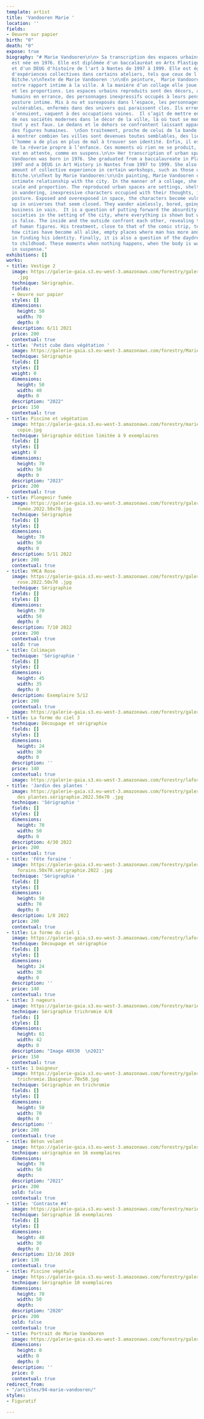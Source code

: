 ```yaml
---
template: artist
title: 'Vandooren Marie '
location: ''
fields:
- Oeuvre sur papier
birth: "0"
death: "0"
expose: true
biography: "# Marie Vandooren\n\n> Sa transcription des espaces urbains\n\nMarie Vandooren
  est née en 1976. Elle est diplômée d'un baccalauréat en Arts Plastiques en 1997
  et d'un DEUG d'histoire de l'art à Nantes de 1997 à 1999. Elle est également riche
  d'expériences collectives dans certains ateliers, tels que ceux de l'Usure et de
  Bitche.\n\nTexte de Marie Vandooren :\n\nEn peinture,  Marie Vandooren interroge
  notre rapport intime à la ville. A la manière d’un collage elle joue sur les échelles
  et les proportions. Les espaces urbains reproduits sont des décors, abritant des
  humains en errance, des personnages inexpressifs occupés à leurs pensées, dans une
  posture intime. Mis à nu et surexposés dans l’espace, les personnages deviennent
  vulnérables, enfermés dans des univers qui paraissent clos. Ils errent sans but,
  s’ennuient, vaquent à des occupations vaines.  Il s’agit de mettre en avant l’absurdité
  de nos sociétés modernes dans le décor de la ville, là où tout se montre mais où
  tout y est faux. Le dedans et le dehors se confrontent laissant apparaître la solitude
  des figures humaines.  \nSon traitement, proche de celui de la bande dessinée, tend
  à montrer combien les villes sont devenues toutes semblables, des lieux vides où
  l’homme a de plus en plus de mal à trouver son identité. Enfin, il est aussi question
  de la rêverie propre à l’enfance. Ces moments où rien ne se produit, où le corps
  est en attente, comme en suspens.\n\n> Her transcription of urban spaces\n\nMarie
  Vandooren was born in 1976. She graduated from a baccalaureate in Plastic Arts in
  1997 and a DEUG in Art History in Nantes from 1997 to 1999. She also has a great
  amount of collective experience in certain workshops, such as those of Usure and
  Bitche.\n\nText by Marie Vandooren:\n\nIn painting, Marie Vandooren questions our
  intimate relationship with the city. In the manner of a collage, she plays with
  scale and proportion. The reproduced urban spaces are settings, sheltering humans
  in wandering, inexpressive characters occupied with their thoughts, in an intimate
  posture. Exposed and overexposed in space, the characters become vulnerable, locked
  up in universes that seem closed. They wander aimlessly, bored, going about their
  business in vain.  It is a question of putting forward the absurdity of our modern
  societies in the setting of the city, where everything is shown but where everything
  is false. The inside and the outside confront each other, revealing the solitude
  of human figures. His treatment, close to that of the comic strip, tends to show
  how cities have become all alike, empty places where man has more and more difficulty
  in finding his identity. Finally, it is also a question of the daydreaming proper
  to childhood. These moments when nothing happens, when the body is waiting, as if
  in suspense."
exhibitions: []
works:
- title: Vestige 2
  image: https://galerie-gaia.s3.eu-west-3.amazonaws.com/forestry/galerie-gaia-marievandooren.vestige2.2021.50x70
    .jpg
  technique: Sérigraphie.
  fields:
  - Oeuvre sur papier
  styles: []
  dimensions:
    height: 50
    width: 70
    depth: 0
  description: 6/11 2021
  price: 200
  contextual: true
- title: 'Petit cube dans végétation '
  image: https://galerie-gaia.s3.eu-west-3.amazonaws.com/forestry/Marie Vandooren.GalerieGaia.Sanstitre.jpg
  technique: Sérigraphie
  fields: []
  styles: []
  weight: 0
  dimensions:
    height: 50
    width: 40
    depth: 0
  description: "2022"
  price: 150
  contextual: true
- title: Piscine et végétation
  image: https://galerie-gaia.s3.eu-west-3.amazonaws.com/forestry/marievandooren.piscineetvégétation.9ex.50x70.2023
    copie.jpg
  technique: Sérigraphie édition limitée à 9 exemplaires
  fields: []
  styles: []
  weight: 0
  dimensions:
    height: 70
    width: 50
    depth: 0
  description: "2023"
  price: 200
  contextual: true
- title: Plongeoir fumée
  image: https://galerie-gaia.s3.eu-west-3.amazonaws.com/forestry/galerie-gaia-marievandooren.plongeoir
    fumée.2022.50x70.jpg
  technique: Sérigraphie
  fields: []
  styles: []
  dimensions:
    height: 70
    width: 50
    depth: 0
  description: 5/11 2022
  price: 200
  contextual: true
- title: YMCA Rose
  image: https://galerie-gaia.s3.eu-west-3.amazonaws.com/forestry/galerie-gaia-marievandooren.ymca
    rose.2022.50x70 .jpg
  technique: Sérigraphie
  fields: []
  styles: []
  dimensions:
    height: 70
    width: 50
    depth: 0
  description: 7/10 2022
  price: 200
  contextual: true
  sold: true
- title: Colimaçon
  technique: 'Sérigraphie '
  fields: []
  styles: []
  dimensions:
    height: 45
    width: 35
    depth: 0
  description: Exemplaire 5/12
  price: 200
  contextual: true
  image: https://galerie-gaia.s3.eu-west-3.amazonaws.com/forestry/galerie-gaia-marievandooren.colimaçon.50x70.2021.jpg
- title: La forme du ciel 3
  technique: Découpage et sérigraphie
  fields: []
  styles: []
  dimensions:
    height: 24
    width: 30
    depth: 0
  description: ''
  price: 140
  contextual: true
  image: https://galerie-gaia.s3.eu-west-3.amazonaws.com/forestry/laformeduciel3.marievandooren.découpageetsérigraphie.24x30.jpg
- title: 'Jardin des plantes '
  image: https://galerie-gaia.s3.eu-west-3.amazonaws.com/forestry/galerie-gaia-marievandooren.jardin
    des plantes.sérigraphie.2022.50x70 .jpg
  technique: 'Sérigraphie '
  fields: []
  styles: []
  dimensions:
    height: 70
    width: 50
    depth: 0
  description: 4/30 2022
  price: 200
  contextual: true
- title: 'Fête foraine '
  image: https://galerie-gaia.s3.eu-west-3.amazonaws.com/forestry/galerie-gaia-marievandooren.cieux
    forains.50x70.sérigraphie.2022 .jpg
  technique: 'Sérigraphie '
  fields: []
  styles: []
  dimensions:
    height: 50
    width: 70
    depth: 0
  description: 1/8 2022
  price: 200
  contextual: true
- title: La forme du ciel 1
  image: https://galerie-gaia.s3.eu-west-3.amazonaws.com/forestry/laformeduciel1.marievandooren.découpageetsérigraphie.24x30.jpg
  technique: Découpage et sérigraphie
  fields: []
  styles: []
  dimensions:
    height: 24
    width: 30
    depth: 0
  description: ''
  price: 140
  contextual: true
- title: 3 nageurs
  image: https://galerie-gaia.s3.eu-west-3.amazonaws.com/forestry/marievandooren_3nageurs_sérigraphie_30x40_2021.jpg
  technique: Sérigraphie trichromie 4/8
  fields: []
  styles: []
  dimensions:
    height: 61
    width: 42
    depth: 0
  description: "Image 40X30  \n2021"
  price: 150
  contextual: true
- title: 1 baigneur
  image: https://galerie-gaia.s3.eu-west-3.amazonaws.com/forestry/galerie-gaia-marievandooren.sérigraphie
    trichromie.1baigneur.70x50.jpg
  technique: Sérigraphie en trichromie
  fields: []
  styles: []
  dimensions:
    height: 50
    width: 70
    depth: 0
  description: ''
  price: 200
  contextual: true
- title: Béton volant
  image: https://galerie-gaia.s3.eu-west-3.amazonaws.com/forestry/galerie-gaia-marievandooren-serigraphie-betonvolant-50x70-2021.jpg
  technique: sérigraphie en 16 exemplaires
  dimensions:
    height: 70
    width: 50
    depth: 
  description: "2021"
  price: 200
  sold: false
  contextual: true
- title: 'Contraste #4'
  image: https://galerie-gaia.s3.eu-west-3.amazonaws.com/forestry/marievandooren-contraste-4-30x40cm-16ex-2019.jpg
  technique: Sérigraphie 16 exemplaires
  fields: []
  styles: []
  dimensions:
    height: 40
    width: 30
    depth: 0
  description: 13/16 2019
  price: 130
  contextual: true
- title: Piscine végétale
  image: https://galerie-gaia.s3.eu-west-3.amazonaws.com/forestry/galerie-gaia-marievandooren-serigraphie-piscine-vegetale-50x70-2020.jpg
  technique: Sérigraphie 10 exemplaires
  dimensions:
    height: 70
    width: 50
    depth: 
  description: "2020"
  price: 200
  sold: false
  contextual: true
- title: Portrait de Marie Vandooren
  image: https://galerie-gaia.s3.eu-west-3.amazonaws.com/forestry/galerie-gaia-marie-vandooren-portrait.jpg
  dimensions:
    height: 0
    width: 0
    depth: 0
  description: ''
  price: 0
  contextual: true
redirect_from:
- "/artistes/94-marie-vandooren/"
styles:
- Figuratif

---
```

